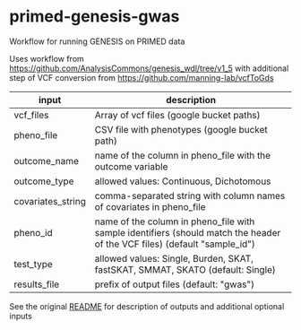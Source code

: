 # primed-genesis-gwas
Workflow for running GENESIS on PRIMED data

Uses workflow from https://github.com/AnalysisCommons/genesis_wdl/tree/v1_5 with additional step of VCF conversion from https://github.com/manning-lab/vcfToGds

input | description
--- | ---
vcf_files | Array of vcf files (google bucket paths)
pheno_file | CSV file with phenotypes (google bucket path)
outcome_name | name of the column in pheno_file with the outcome variable
outcome_type | allowed values: Continuous, Dichotomous
covariates_string | comma-separated string with column names of covariates in pheno_file
pheno_id | name of the column in pheno_file with sample identifiers (should match the header of the VCF files) (default "sample_id")
test_type | allowed values: Single, Burden, SKAT, fastSKAT, SMMAT, SKATO (default: Single)
results_file | prefix of output files (default: "gwas")

See the original [README](https://github.com/AnalysisCommons/genesis_wdl/blob/v1_5/README.md) for description of outputs and additional optional inputs
